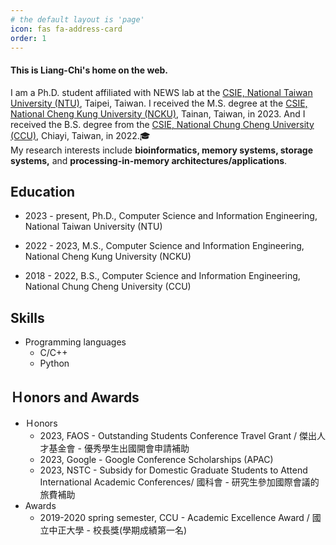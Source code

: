 ```yaml
---
# the default layout is 'page'
icon: fas fa-address-card
order: 1
---
```


#### This is Liang-Chi's home on the web.
I am a Ph.D. student affiliated with NEWS lab at the [CSIE, National Taiwan University (NTU)](https://www.csie.ntu.edu.tw//?locale=en), Taipei, Taiwan.
I received the M.S. degree at the [CSIE, National Cheng Kung University (NCKU)](https://www.csie.ncku.edu.tw/en/), Tainan, Taiwan, in 2023. And I received the B.S. degree from the [CSIE, National Chung Cheng University (CCU)](https://cs.ccu.edu.tw/?Lang=en), Chiayi, Taiwan, in 2022.🎓   
My research interests include **bioinformatics, memory systems, storage systems,** and **processing-in-memory architectures/applications**.

## Education
<!-- - ![Desktop View](/assets/img/CCU.png){: .left width="20" height="20"} -->
- 2023 - present, Ph.D., Computer Science and Information Engineering, National Taiwan University (NTU)
<!-- - ![Desktop View](/assets/img/CCU.png){: .left width="40" height="40"} -->
- 2022 - 2023, M.S., Computer Science and Information Engineering, National Cheng Kung University (NCKU)
<!-- - ![Desktop View](/assets/img/CCU.png){: .left width="40" height="40"} -->
- 2018 - 2022, B.S., Computer Science and Information Engineering, National Chung Cheng University (CCU)


## Skills
- Programming languages
    - C/C++
    - Python

## Ｈonors and Awards
- Ｈonors
  - 2023, FAOS - Outstanding Students Conference Travel Grant / 傑出人才基金會 - 優秀學生出國開會申請補助 
  - 2023, Google - Google Conference Scholarships (APAC) 
  - 2023, NSTC - Subsidy for Domestic Graduate Students to Attend International Academic Conferences/ 國科會 - 研究生參加國際會議的旅費補助 
- Awards
  - 2019-2020 spring semester, CCU - Academic Excellence Award / 國立中正大學 - 校長獎(學期成績第一名)